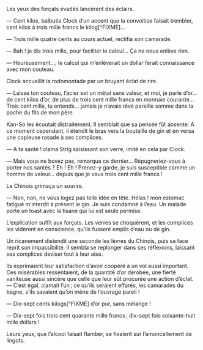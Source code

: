 Les yeux des forçats évadés lancèrent des éclairs.

— Cent kilos, balbutia Clock d’un accent que la convoitise faisait trembler, cent kilos à trois mille francs le kilog[^FIXME]…

— Trois mille quatre cents au cours actuel, rectifia son camarade.

— Bah ! je dis trois mille, pour faciliter le calcul… Ça ne nous enlève rien.

— Heureusement…; le calcul qui m’enlèverait un dollar ferait connaissance avec mon couteau.

Clock accueillit la rodomontade par un bruyant éclat de rire.

— Laisse ton couteau, l’acier est un métal sans valeur, et moi, je parle d’or… de cent kilos d’or, de plus de trois cent mille francs en monnaie courante… Trois cent mille, tu entends… jamais je n’avais rêvé pareille somme dans la poche du fils de mon père.

Kan-So les écoutait distraitement. Il semblait que sa pensée fût absente. A ce moment cependant, il étendit le bras vers la bouteille de gin et en versa une copieuse rasade à ses complices.

— A ta santé ! clama Strig saisissant son verre, imité en cela par Clock.

— Mais vous ne buvez pas, remarqua ce dernier… Répugneriez-vous à porter nos santés ? Eh ! Eh ! Prenez-y garde, je suis susceptible comme un homme de valeur… depuis que je vaux trois cent mille francs !

Le Chinois grimaça un sourire.

— Non, non, ne vous logez pas telle idée en tête. Hélas ! mon estomac fatigué m’interdit à présent le gin. Je suis condamné à l’eau. Un malade porte un toast avec la tisane qui lui est seule permise.

L’explication suffit aux forçats. Les verres se choquèrent, et les complices les vidèrent en conscience, qu’ils fussent emplis d’eau ou de gin.

Un ricanement distendit une seconde les lèvres du Chinois, puis sa face reprit son impassibilité. Il sembla se replonger dans ses réflexions, laissant ses complices deviser tout à leur aise.

Ils exprimaient leur satisfaction d’avoir coopéré à un vol aussi important. Ces misérables ressentaient, de la quantité d’or dérobée, une fierté vaniteuse aussi sincère que celle que leur eût procurée une action d’éclat.
— C’est égal, clamait l’un ; ce qu’ils seraient effarés, les camarades du bagne, s’ils savaient qu’on mène de l’ouvrage pareil !

— Dix-sept cents kilogs[^FIXME] d’or pur, sans mélange !

— Dix-sept fois trois cent quarante mille francs ; dix-sept fois soixante-huit mille dollars !

Leurs yeux, que l’alcool faisait flamber, se fixaient sur l’amoncellement de lingots.
